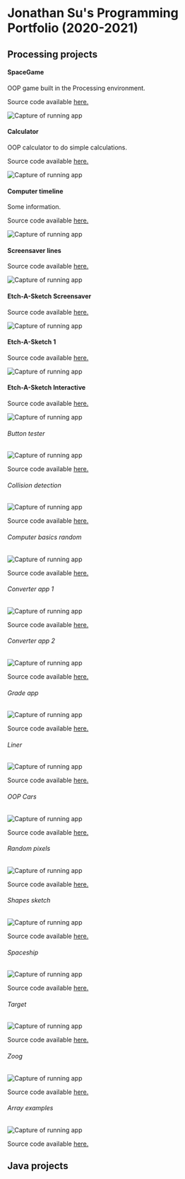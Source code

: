 # Jonathan Su's Programming Portfolio (2020-2021)

## Processing projects

#### SpaceGame

OOP game built in the Processing environment.

Source code available [here.](https://github.com/9661328/programming-1-portfolio/tree/gh-pages/src/SpaceGame)

![Capture of running app](https://github.com/9661328/programming-1-portfolio/blob/gh-pages/images/SpaceGame.png)


#### Calculator

OOP calculator to do simple calculations.

Source code available [here.](https://github.com/9661328/programming-1-portfolio/tree/gh-pages/src/calculator)

![Capture of running app](https://github.com/9661328/programming-1-portfolio/blob/gh-pages/images/calculator.png)


#### Computer timeline

Some information.

Source code available [here.](https://github.com/9661328/programming-1-portfolio/tree/gh-pages/src/computerTimeline)

![Capture of running app](https://github.com/9661328/programming-1-portfolio/blob/gh-pages/images/computerTimeline.png)


#### Screensaver lines

Source code available [here.](https://github.com/9661328/programming-1-portfolio/tree/gh-pages/src/screensaverLines)

![Capture of running app](https://github.com/9661328/programming-1-portfolio/blob/gh-pages/images/screensaverLines.png)


#### Etch-A-Sketch Screensaver

Source code available [here.](https://github.com/9661328/programming-1-portfolio/tree/gh-pages/src/etchASketchScreensaver)

![Capture of running app](https://github.com/9661328/programming-1-portfolio/blob/gh-pages/images/etchASketchScreensaver.png)


#### Etch-A-Sketch 1

Source code available [here.](https://github.com/9661328/programming-1-portfolio/tree/gh-pages/src/etchASketch)

![Capture of running app](https://github.com/9661328/programming-1-portfolio/blob/gh-pages/images/etchASketch.png)


#### Etch-A-Sketch Interactive

Source code available [here.](https://github.com/9661328/programming-1-portfolio/tree/gh-pages/src/etchASketchInteractive)

![Capture of running app](https://github.com/9661328/programming-1-portfolio/blob/gh-pages/images/etchASketchInteractive.png)







###### Button tester
![Capture of running app]()

Source code available [here.](https://github.com/9661328/programming-1-portfolio/tree/gh-pages/src/buttonTester)

###### Collision detection
![Capture of running app]()

Source code available [here.](https://github.com/9661328/programming-1-portfolio/tree/gh-pages/src/collisionDetection)

###### Computer basics random
![Capture of running app]()

Source code available [here.](https://github.com/9661328/programming-1-portfolio/tree/gh-pages/src/computerBasicsRandom)

###### Converter app 1
![Capture of running app]()

Source code available [here.](https://github.com/9661328/programming-1-portfolio/tree/gh-pages/src/converterApp)

###### Converter app 2
![Capture of running app]()

Source code available [here.](https://github.com/9661328/programming-1-portfolio/tree/gh-pages/src/converterApp2)

###### Grade app
![Capture of running app]()

Source code available [here.](https://github.com/9661328/programming-1-portfolio/tree/gh-pages/src/gradeApp)

###### Liner
![Capture of running app]()

Source code available [here.](https://github.com/9661328/programming-1-portfolio/tree/gh-pages/src/liner)

###### OOP Cars
![Capture of running app]()

Source code available [here.](https://github.com/9661328/programming-1-portfolio/tree/gh-pages/src/oopCars)

###### Random pixels
![Capture of running app]()

Source code available [here.](https://github.com/9661328/programming-1-portfolio/tree/gh-pages/src/randomPixels)

###### Shapes sketch
![Capture of running app]()

Source code available [here.](https://github.com/9661328/programming-1-portfolio/tree/gh-pages/src/shapesSketch)

###### Spaceship
![Capture of running app]()

Source code available [here.](https://github.com/9661328/programming-1-portfolio/tree/gh-pages/src/spaceship)

###### Target
![Capture of running app]()

Source code available [here.](https://github.com/9661328/programming-1-portfolio/tree/gh-pages/src/target)

###### Zoog
![Capture of running app]()

Source code available [here.](https://github.com/9661328/programming-1-portfolio/tree/gh-pages/src/zoog)

###### Array examples
![Capture of running app]()

Source code available [here.](https://github.com/9661328/programming-1-portfolio/tree/gh-pages/src/arraysExample)


## Java projects
 

